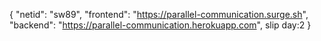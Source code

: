 {
  "netid": "sw89",
  "frontend": "https://parallel-communication.surge.sh",
  "backend": "https://parallel-communication.herokuapp.com",
  slip day:2
}
